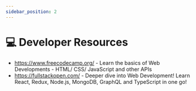 ```yaml
---
sidebar_position: 2
---
```


# 💻 Developer Resources
- https://www.freecodecamp.org/ - Learn the basics of Web Developments - HTML/ CSS/ JavaScript and other APIs
- https://fullstackopen.com/ - Deeper dive into Web Development! Learn React, Redux, Node.js, MongoDB, GraphQL and TypeScript in one go! 